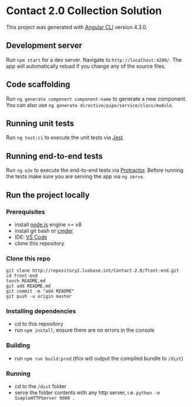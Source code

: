 # Contact 2.0 Collection Solution

This project was generated with [Angular CLI](https://github.com/angular/angular-cli) version 4.3.0.

## Development server

Run `npm start` for a dev server. Navigate to `http://localhost:4200/`. The app will automatically reload if you change any of the source files.

## Code scaffolding

Run `ng generate component component-name` to generate a new component. You can also use `ng generate directive/pipe/service/class/module`.

## Running unit tests

Run `ng test:ci` to execute the unit tests via [Jest](https://facebook.github.io/jest).

## Running end-to-end tests

Run `ng e2e` to execute the end-to-end tests via [Protractor](http://www.protractortest.org/).
Before running the tests make sure you are serving the app via `ng serve`.

## Run the project locally

### Prerequisites
* install [node.js](https://nodejs.org/download/release/v8.6.0/) engine >= v8
* install git bash or [cmder](http://cmder.net)
* IDE: [VS Code](https://code.visualstudio.com)
* clone this repository

### Clone this repo
```
git clone http://repository2.luxbase.int/Contact-2.0/front-end.git
cd front-end
touch README.md
git add README.md
git commit -m "add README"
git push -u origin master
```

### Installing dependencies
 * cd to this repository
 * run `npm install`, ensure there are no errors in the console

### Building
 * run `npm run build:prod` (this will output the compiled bundle to `/dist`)

### Running
* cd to the `/dist` folder
* serve the folder contents with any http server, i.e. `python -m SimpleHTTPServer 9000 .`
